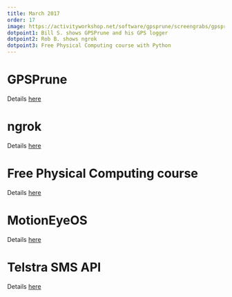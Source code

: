 ```yaml
---
title: March 2017
order: 17
image: https://activityworkshop.net/software/gpsprune/screengrabs/gpsprune_13_hungarian.png
dotpoint1: Bill S. shows GPSPrune and his GPS logger
dotpoint2: Rob B. shows ngrok
dotpoint3: Free Physical Computing course with Python
---
```

# GPSPrune
Details [here](https://activityworkshop.net/software/gpsprune/)

# ngrok
Details [here](https://raspberrypisig.github.io/blog/iot/2017/02/05/remote-access-to-pi/)

# Free Physical Computing course
Details [here](https://raspberrypisig.github.io/blog/courses/2017/01/19/free-physical-computing-course/)

# MotionEyeOS
Details [here](https://github.com/ccrisan/motioneyeos/releases)

# Telstra SMS API
Details [here](https://raspberrypisig.github.io/blog/iot/2017/01/28/free-sms-iot/)
